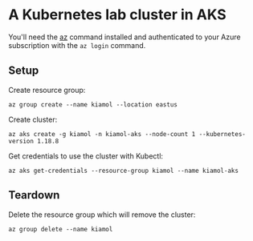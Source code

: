 # A Kubernetes lab cluster in AKS

You'll need the [az](https://docs.microsoft.com/en-us/cli/azure/install-azure-cli?view=azure-cli-latest) command installed and authenticated to your Azure subscription with the `az login` command.

## Setup

Create resource group:

```
az group create --name kiamol --location eastus
```

Create cluster:

```
az aks create -g kiamol -n kiamol-aks --node-count 1 --kubernetes-version 1.18.8
```

Get credentials to use the cluster with Kubectl:

```
az aks get-credentials --resource-group kiamol --name kiamol-aks
```

## Teardown

Delete the resource group which will remove the cluster:

```
az group delete --name kiamol 
```
